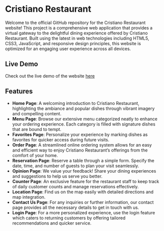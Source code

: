 # Cristiano Restaurant

Welcome to the official GitHub repository for the Cristiano Restaurant website! This project is a comprehensive web application that provides a virtual gateway to the delightful dining experience offered by Cristiano Restaurant. Built using the latest in web technologies including HTML5, CSS3, JavaScript, and responsive design principles, this website is optimized for an engaging user experience across all devices.

## Live Demo

Check out the live demo of the website [here](https://mohammadabushams.github.io/Cristiano-Restaurant/)

## Features

- **Home Page**: A welcoming introduction to Cristiano Restaurant, highlighting the ambiance and popular dishes through vibrant imagery and compelling content.
- **Menu Page**: Browse our extensive menu categorized neatly to enhance your ordering experience. Each category is filled with signature dishes that are bound to tempt.
- **Favorites Page**: Personalize your experience by marking dishes as favorites for quicker access during future visits.
- **Order Page**: A streamlined online ordering system allows for an easy and efficient way to enjoy Cristiano Restaurant’s offerings from the comfort of your home.
- **Reservation Page**: Reserve a table through a simple form. Specify the date, time, and number of guests to plan your visit seamlessly.
- **Opinion Page**: We value your feedback! Share your dining experiences and suggestions to help us serve you better.
- **Counter Page**: An exclusive feature for the restaurant staff to keep track of daily customer counts and manage reservations effectively.
- **Location Page**: Find us on the map easily with detailed directions and map integration.
- **Contact Us Page**: For any inquiries or further information, our contact page provides all the necessary details to get in touch with us.
- **Login Page**: For a more personalized experience, use the login feature which caters to returning customers by offering tailored recommendations and quicker service.


